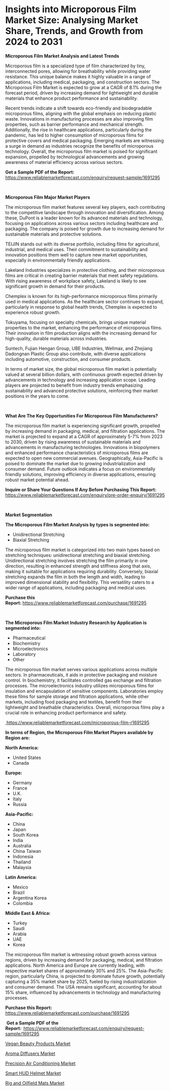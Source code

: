 <p><h1>Insights into Microporous Film Market Size: Analysing Market Share, Trends, and Growth from 2024 to 2031</h1></p><p><strong>Microporous Film Market Analysis and Latest Trends</strong></p>
<p><p>Microporous film is a specialized type of film characterized by tiny, interconnected pores, allowing for breathability while providing water resistance. This unique balance makes it highly valuable in a range of applications, including medical, packaging, and construction sectors. The Microporous Film Market is expected to grow at a CAGR of 8.1% during the forecast period, driven by increasing demand for lightweight and durable materials that enhance product performance and sustainability.</p><p>Recent trends indicate a shift towards eco-friendly and biodegradable microporous films, aligning with the global emphasis on reducing plastic waste. Innovations in manufacturing processes are also improving film properties, such as barrier performance and mechanical strength. Additionally, the rise in healthcare applications, particularly during the pandemic, has led to higher consumption of microporous films for protective covers and medical packaging. Emerging markets are witnessing a surge in demand as industries recognize the benefits of microporous technology. Overall, the microporous film market is poised for significant expansion, propelled by technological advancements and growing awareness of material efficiency across various sectors.</p></p>
<p><strong>Get a Sample PDF of the Report:&nbsp;</strong> <a href="https://www.reliablemarketforecast.com/enquiry/request-sample/1691295?utm_campaign=1600&utm_medium=2&utm_source=Github&utm_content=ia&utm_term=17102024&utm_id=microporous-film">https://www.reliablemarketforecast.com/enquiry/request-sample/1691295</a></p>
<p>&nbsp;</p>
<p><strong>Microporous Film Major Market Players</strong></p>
<p><p>The microporous film market features several key players, each contributing to the competitive landscape through innovation and diversification. Among these, DuPont is a leader known for its advanced materials and technology, focusing on applications across various sectors including healthcare and packaging. The company is poised for growth due to increasing demand for sustainable materials and protective solutions.</p><p>TEIJIN stands out with its diverse portfolio, including films for agricultural, industrial, and medical uses. Their commitment to sustainability and innovation positions them well to capture new market opportunities, especially in environmentally friendly applications.</p><p>Lakeland Industries specializes in protective clothing, and their microporous films are critical in creating barrier materials that meet safety regulations. With rising awareness of workplace safety, Lakeland is likely to see significant growth in demand for their products.</p><p>Chemplex is known for its high-performance microporous films primarily used in medical applications. As the healthcare sector continues to expand, particularly in response to global health trends, Chemplex is expected to experience robust growth.</p><p>Tokuyama, focusing on specialty chemicals, brings unique material properties to the market, enhancing the performance of microporous films. Their innovation in film production aligns with the increasing demand for high-quality, durable materials across industries.</p><p>Suntech, Fujian Hengan Group, UBE Industries, Wellmax, and Zhejiang Dadongnan Plastic Group also contribute, with diverse applications including automotive, construction, and consumer products. </p><p>In terms of market size, the global microporous film market is potentially valued at several billion dollars, with continuous growth expected driven by advancements in technology and increasing application scope. Leading players are projected to benefit from industry trends emphasizing sustainability and advanced protective solutions, reinforcing their market positions in the years to come.</p></p>
<p>&nbsp;</p>
<p><strong>What Are The Key Opportunities For Microporous Film Manufacturers?</strong></p>
<p><p>The microporous film market is experiencing significant growth, propelled by increasing demand in packaging, medical, and filtration applications. The market is projected to expand at a CAGR of approximately 5-7% from 2023 to 2030, driven by rising awareness of sustainable materials and advancements in manufacturing technologies. Innovations in biopolymers and enhanced performance characteristics of microporous films are expected to open new commercial avenues. Geographically, Asia-Pacific is poised to dominate the market due to growing industrialization and consumer demand. Future outlook indicates a focus on environmentally friendly solutions, improving efficiency in diverse applications, ensuring robust market potential ahead.</p></p>
<p><strong>Inquire or Share Your Questions If Any Before Purchasing This Report:</strong> <a href="https://www.reliablemarketforecast.com/enquiry/pre-order-enquiry/1691295?utm_campaign=1600&utm_medium=2&utm_source=Github&utm_content=ia&utm_term=17102024&utm_id=microporous-film">https://www.reliablemarketforecast.com/enquiry/pre-order-enquiry/1691295</a></p>
<p>&nbsp;</p>
<p><strong>Market Segmentation</strong></p>
<p><strong>The Microporous Film Market Analysis by types is segmented into:</strong></p>
<p><ul><li>Unidirectional Stretching</li><li>Biaxial Stretching</li></ul></p>
<p><p>The microporous film market is categorized into two main types based on stretching techniques: unidirectional stretching and biaxial stretching. Unidirectional stretching involves stretching the film primarily in one direction, resulting in enhanced strength and stiffness along that axis, making it suitable for applications requiring durability. Conversely, biaxial stretching expands the film in both the length and width, leading to improved dimensional stability and flexibility. This versatility caters to a wider range of applications, including packaging and medical uses.</p></p>
<p><strong>Purchase this Report:&nbsp;</strong><a href="https://www.reliablemarketforecast.com/purchase/1691295?utm_campaign=1600&utm_medium=2&utm_source=Github&utm_content=ia&utm_term=17102024&utm_id=microporous-film">https://www.reliablemarketforecast.com/purchase/1691295</a></p>
<p>&nbsp;</p>
<p><strong>The Microporous Film Market Industry Research by Application is segmented into:</strong></p>
<p><ul><li>Pharmaceutical</li><li>Biochemistry</li><li>Microelectronics</li><li>Laboratory</li><li>Other</li></ul></p>
<p><p>The microporous film market serves various applications across multiple sectors. In pharmaceuticals, it aids in protective packaging and moisture control. In biochemistry, it facilitates controlled gas exchange and filtration processes. The microelectronics industry utilizes microporous films for insulation and encapsulation of sensitive components. Laboratories employ these films for sample storage and filtration applications, while other markets, including food packaging and textiles, benefit from their lightweight and breathable characteristics. Overall, microporous films play a crucial role in enhancing product performance and safety.</p></p>
<p><a href="https://www.reliablemarketforecast.com/microporous-film-r1691295?utm_campaign=1600&utm_medium=2&utm_source=Github&utm_content=ia&utm_term=17102024&utm_id=microporous-film">&nbsp;https://www.reliablemarketforecast.com/microporous-film-r1691295</a></p>
<p><strong>In terms of Region, the Microporous Film Market Players available by Region are:</strong></p>
<p>
    <p> <strong> North America: </strong>
        <ul>
            <li>United States</li>
            <li>Canada</li>
        </ul>
        </p> 
    <p> <strong> Europe: </strong>
        <ul>
            <li>Germany</li>
            <li>France</li>
            <li>U.K.</li>
            <li>Italy</li>
            <li>Russia</li>
        </ul>
        </p> 
    <p> <strong> Asia-Pacific: </strong>
        <ul>
            <li>China</li>
            <li>Japan</li>
            <li>South Korea</li>
            <li>India</li>
            <li>Australia</li>
            <li>China Taiwan</li>
            <li>Indonesia</li>
            <li>Thailand</li>
            <li>Malaysia</li>
        </ul>
        </p> 
    <p> <strong> Latin America: </strong>
        <ul>
            <li>Mexico</li>
            <li>Brazil</li>
            <li>Argentina Korea</li>
            <li>Colombia</li>
        </ul>
        </p> 
    <p> <strong> Middle East & Africa: </strong>
        <ul>
            <li>Turkey</li>
            <li>Saudi</li>
            <li>Arabia</li>
            <li>UAE</li>
            <li>Korea</li>
        </ul>
    </p>
    </p>
<p><p>The microporous film market is witnessing robust growth across various regions, driven by increasing demand for packaging, medical, and filtration applications. North America and Europe are currently leading, with respective market shares of approximately 30% and 25%. The Asia-Pacific region, particularly China, is projected to dominate future growth, potentially capturing a 35% market share by 2025, fueled by rising industrialization and consumer demand. The USA remains significant, accounting for about 15% share, influenced by advancements in technology and manufacturing processes.</p></p>
<p><strong>Purchase this Report: </strong><a href="https://www.reliablemarketforecast.com/purchase/1691295?utm_campaign=1600&utm_medium=2&utm_source=Github&utm_content=ia&utm_term=17102024&utm_id=microporous-film">https://www.reliablemarketforecast.com/purchase/1691295</a></p>
<p>&nbsp;<strong>Get a Sample PDF of the Report:&nbsp;&nbsp;</strong><a href="https://www.reliablemarketforecast.com/enquiry/request-sample/1691295?utm_campaign=1600&utm_medium=2&utm_source=Github&utm_content=ia&utm_term=17102024&utm_id=microporous-film">https://www.reliablemarketforecast.com/enquiry/request-sample/1691295</a></p>
<p><strong></strong></p>
<p><p><a href="https://www.linkedin.com/pulse/insights-vegan-beauty-products-market-players-size-geographical-nl6gc?utm_campaign=1600&utm_medium=2&utm_source=Github&utm_content=ia&utm_term=17102024&utm_id=microporous-film">Vegan Beauty Products Market</a></p><p><a href="https://www.linkedin.com/pulse/exploring-aroma-diffusers-market-strategic-insights-growth-bh4cc?utm_campaign=1600&utm_medium=2&utm_source=Github&utm_content=ia&utm_term=17102024&utm_id=microporous-film">Aroma Diffusers Market</a></p><p><a href="https://issuu.com/reportprime-2/docs/precision-air-conditioning-market-s_e8212dda9bd62c?utm_campaign=1600&utm_medium=2&utm_source=Github&utm_content=ia&utm_term=17102024&utm_id=microporous-film">Precision Air Conditioning Market</a></p><p><a href="https://www.linkedin.com/pulse/investment-opportunities-smart-hud-helmet-sector-risk-analysis-1i97c?utm_campaign=1600&utm_medium=2&utm_source=Github&utm_content=ia&utm_term=17102024&utm_id=microporous-film">Smart HUD Helmet Market</a></p><p><a href="https://issuu.com/reportprime-2/docs/rig-and-oilfield-mats-market-size-2_037d1989923ad6?utm_campaign=1600&utm_medium=2&utm_source=Github&utm_content=ia&utm_term=17102024&utm_id=microporous-film">Rig and Oilfield Mats Market</a></p></p>